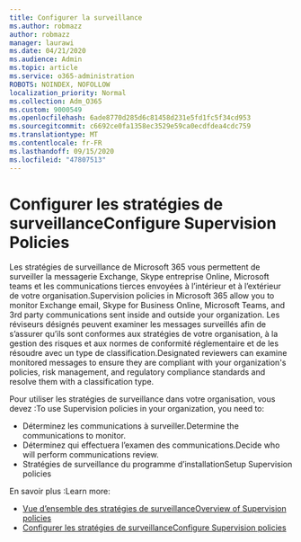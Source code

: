 ```yaml
---
title: Configurer la surveillance
ms.author: robmazz
author: robmazz
manager: laurawi
ms.date: 04/21/2020
ms.audience: Admin
ms.topic: article
ms.service: o365-administration
ROBOTS: NOINDEX, NOFOLLOW
localization_priority: Normal
ms.collection: Adm_O365
ms.custom: 9000549
ms.openlocfilehash: 6ade8770d285d6c81458d231e5fd1fc5f34cd953
ms.sourcegitcommit: c6692ce0fa1358ec3529e59ca0ecdfdea4cdc759
ms.translationtype: MT
ms.contentlocale: fr-FR
ms.lasthandoff: 09/15/2020
ms.locfileid: "47807513"
---
```

# <a name="configure-supervision-policies"></a><span data-ttu-id="f26d1-102">Configurer les stratégies de surveillance</span><span class="sxs-lookup"><span data-stu-id="f26d1-102">Configure Supervision Policies</span></span>

<span data-ttu-id="f26d1-103">Les stratégies de surveillance de Microsoft 365 vous permettent de surveiller la messagerie Exchange, Skype entreprise Online, Microsoft teams et les communications tierces envoyées à l’intérieur et à l’extérieur de votre organisation.</span><span class="sxs-lookup"><span data-stu-id="f26d1-103">Supervision policies in Microsoft 365 allow you to monitor Exchange email, Skype for Business Online, Microsoft Teams, and 3rd party communications sent inside and outside your organization.</span></span> <span data-ttu-id="f26d1-104">Les réviseurs désignés peuvent examiner les messages surveillés afin de s’assurer qu’ils sont conformes aux stratégies de votre organisation, à la gestion des risques et aux normes de conformité réglementaire et de les résoudre avec un type de classification.</span><span class="sxs-lookup"><span data-stu-id="f26d1-104">Designated reviewers can examine monitored messages to ensure they are compliant with your organization's policies, risk management, and regulatory compliance standards and resolve them with a classification type.</span></span>

<span data-ttu-id="f26d1-105">Pour utiliser les stratégies de surveillance dans votre organisation, vous devez :</span><span class="sxs-lookup"><span data-stu-id="f26d1-105">To use Supervision policies in your organization, you need to:</span></span>

- <span data-ttu-id="f26d1-106">Déterminez les communications à surveiller.</span><span class="sxs-lookup"><span data-stu-id="f26d1-106">Determine the communications to monitor.</span></span>
- <span data-ttu-id="f26d1-107">Déterminez qui effectuera l’examen des communications.</span><span class="sxs-lookup"><span data-stu-id="f26d1-107">Decide who will perform communications review.</span></span>
- <span data-ttu-id="f26d1-108">Stratégies de surveillance du programme d’installation</span><span class="sxs-lookup"><span data-stu-id="f26d1-108">Setup Supervision policies</span></span>

<span data-ttu-id="f26d1-109">En savoir plus :</span><span class="sxs-lookup"><span data-stu-id="f26d1-109">Learn more:</span></span>

- [<span data-ttu-id="f26d1-110">Vue d’ensemble des stratégies de surveillance</span><span class="sxs-lookup"><span data-stu-id="f26d1-110">Overview of Supervision policies</span></span>](https://docs.microsoft.com/microsoft-365/compliance/supervision-policies)
- [<span data-ttu-id="f26d1-111">Configurer les stratégies de surveillance</span><span class="sxs-lookup"><span data-stu-id="f26d1-111">Configure Supervision policies</span></span>](https://docs.microsoft.com/microsoft-365/compliance/configure-supervision-policies)
